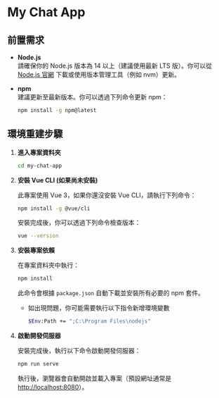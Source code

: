 # My Chat App




## 前置需求

- **Node.js**  
  請確保你的 Node.js 版本為 14 以上（建議使用最新 LTS 版）。你可以從 [Node.js 官網](https://nodejs.org/) 下載或使用版本管理工具（例如 nvm）更新。

- **npm**  
  建議更新至最新版本。你可以透過下列命令更新 npm：
  
  ```bash
  npm install -g npm@latest
  ```

## 環境重建步驟

1. **進入專案資料夾**

   ```bash
   cd my-chat-app
   ```

2. **安裝 Vue CLI (如果尚未安裝)**

   此專案使用 Vue 3，如果你還沒安裝 Vue CLI，請執行下列命令：

   ```bash
   npm install -g @vue/cli
   ```

   安裝完成後，你可以透過下列命令檢查版本：

   ```bash
   vue --version
   ```

3. **安裝專案依賴**

   在專案資料夾中執行：

   ```bash
   npm install
   ```

   此命令會根據 `package.json` 自動下載並安裝所有必要的 npm 套件。

   - 如出現問題，你可能需要執行以下指令新增環境變數
      ```bash
      $Env:Path += ";C:\Program Files\nodejs"
      ```

4. **啟動開發伺服器**

   安裝完成後，執行以下命令啟動開發伺服器：

   ```bash
   npm run serve
   ```

   執行後，瀏覽器會自動開啟並載入專案（預設網址通常是 [http://localhost:8080](http://localhost:8080)）。
